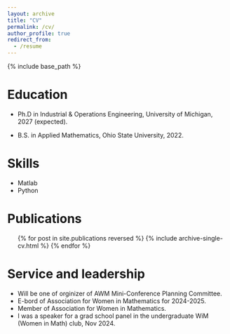 ```yaml
---
layout: archive
title: "CV"
permalink: /cv/
author_profile: true
redirect_from:
  - /resume
---
```


{% include base_path %}

Education
======
* Ph.D in Industrial & Operations Engineering, University of Michigan, 2027 (expected).
<!--* M.S. in Jekyll, GitHub University, 2014-->
* B.S. in Applied Mathematics, Ohio State University, 2022.

<!--Work experience
======
* Spring 2024: Academic Pages Collaborator
  * Github University
  * Duties includes: Updates and improvements to template
  * Supervisor: The Users

* Fall 2015: Research Assistant
  * Github University
  * Duties included: Merging pull requests
  * Supervisor: Professor Hub

* Summer 2015: Research Assistant
  * Github University
  * Duties included: Tagging issues
  * Supervisor: Professor Git -->
  
Skills
======
* Matlab
* Python
<!--  * Sub-skill 2.1 -->
<!--  * Sub-skill 2.2 -->
<!--  * Sub-skill 2.3 -->
<!-- * Skill 3 -->

Publications
======
  <ul>{% for post in site.publications reversed %}
    {% include archive-single-cv.html %}
  {% endfor %}</ul>

<!--
Talks
======
  <ul>{% for post in site.talks reversed %}
    {% include archive-single-talk-cv.html  %}
  {% endfor %}</ul>
  
Teaching
======
  <ul>{% for post in site.teaching reversed %}
    {% include archive-single-cv.html %}
  {% endfor %}</ul>
-->
  
Service and leadership
======
* Will be one of orginizer of AWM Mini-Conference Planning Committee.
* E-bord of Association for Women in Mathematics for 2024-2025.
* Member of Association for Women in Mathematics.
* I was a speaker for a grad school panel in the undergraduate WiM (Women in Math) club, Nov 2024.
